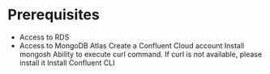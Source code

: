 # Prerequisites
* Access to RDS
* Access to MongoDB Atlas
Create a Confluent Cloud account
Install mongosh
Ability to execute curl command. If curl is not available, please install it
Install Confluent CLI
